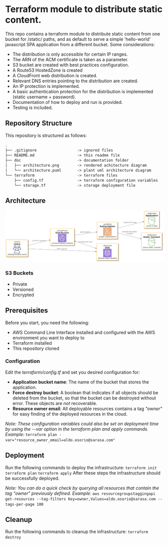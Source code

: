 # Terraform module to distribute static content.
This repo contains a terraform module to distribute static content from one bucket for /static/ paths, and as default to serve a simple 'hello-world' javascript SPA application from a different bucket. 
Some considerations:
- The distribution is only accessible for certain IP ranges.
- The ARN of the ACM certificate is taken as a parameter.
- S3 bucket are created with best practices configuration.
- A Route53 HostedZone is created
- A CloudFront web distribution is created.
- Relevant DNS entries pointing to the distribution are created.
- An IP protection is implemented.
- A basic authentication protection for the distribution is implemented (static username + password).
- Documentation of how to deploy and run is provided.
- Testing is included.

## Repository Structure
This repository is structured as follows:
```shell
.
├── .gitignore                  -> ignored files
├── README.md                   -> this readme file
├── doc                         -> documentation folder
│   ├── architecture.png        -> rendered achitecture diagram 
│   └── architecture.puml       -> plant uml architecture diagram
└── terraform                   -> terraform files
    ├── config.tf               -> terraform configuration variables
    └── storage.tf              -> storage deployment file
```
## Architecture
![Architecture](doc/architecture.png?raw=true)
### S3 Buckets
- Private
- Versioned
- Encrypted

## Prerequisites
Before you start, you need the following:
- AWS Command Line Interface installed and configured with the AWS environment you want to deploy to
- Terraform installed
- This repository cloned
### Configuration
Edit the *terraform/config.tf* and set you desired configuration for:
- **Application bucket name**: The name of the bucket that stores the application.
- **Force destroy bucket**: A boolean that indicates if all objects should be deleted from the bucket, so that the bucket can be destroyed without error. These objects are _not_ recoverable.
- **Resource owner email**: All deployable resources contains a tag *"owner"* for easy finding of the deployed resources in the cloud. 

*Note: These configuration variables could also be set on deployment time by using the --var option in the terraform plan and apply commands. Example:*
```terraform plan -var="resource_owner_email=aldo.osorio@sarasa.com"```

## Deployment
Run the following commands to deploy the infrastructure:
```terraform init```
```terraform plan```
```terraform apply``` 
After these steps the infrastructure should be successfully deployed. 

*Note: You can do a quick check by querying all resources that contain the tag "owner" previously defined.  Example:*
```aws resourcegroupstaggingapi get-resources --tag-filters Key=owner,Values=aldo.osorio@sarasa.com --tags-per-page 100```

## Cleanup
Run the following commands to cleanup the infrastructure:
```terraform destroy```

  


